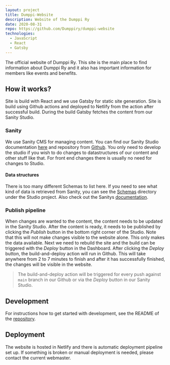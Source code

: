 ```yaml
---
layout: project
title: Dumppi-Website
description: Website of the Dumppi Ry
date: 2020-08-31
repo: https://github.com/Dumppiry/dumppi-website
technologies:
  - JavaScript
  - React
  - Gatsby
---
```


The official website of Dumppi Ry. This site is the main place to find information about Dumppi Ry and it also has important information for members like events and benefits.

## How it works?

Site is build with React and we use Gatsby for static site generation. Site is build using Github actions and deployed to Netlify from the action after successful build. During the build Gatsby fetches the content from our Sanity Studio.

### Sanity

We use Sanity CMS for managing content. You can find our Sanity Studio documentation [here](https://docs.dumppi.fi/projects/studio.html) and repository from [Github](https://github.com/dumppiry/studio). You only need to develop the studio if you wish to do changes to datastructures of our content and other stuff like that. For front end changes there is usually no need for changes to Studio.

#### Data structures

There is too many different Schemas to list here. If you need to see what kind of data is retrieved from Sanity, you can see the [Schemas](https://github.com/Dumppiry/studio/tree/main/schemas) directory under the Studio project. Also check out the Sanitys [documentation](https://www.sanity.io/docs/schema-types).

### Publish pipeline

When changes are wanted to the content, the content needs to be updated in the Sanity Studio. After the content is ready, it needs to be published by clicking the _Publish_ button in the bottom right corner of the Studio. Note that this will not make changes visible to the website alone. This only makes the data available. Next we need to rebuild the site and the build can be triggered with the _Deploy_ button in the Dashboard. After clicking the _Deploy_ button, the build-and-deploy action will run in Github. This will take anywhere from 2 to 7 minutes to finish and after it has successfully finished, the changes will be visible in the website.

> The build-and-deploy action will be triggered for every push against `main` branch in our Github or via the _Deploy_ button in our Sanity Studio.

## Development

For instructions how to get started with development, see the README of the [repository](https://github.com/dumppiry/dumppi-website).

## Deployment

The website is hosted in Netlify and there is automatic deployment pipeline set up. If something is broken or manual deployment is needed, please contact the current webmaster.
